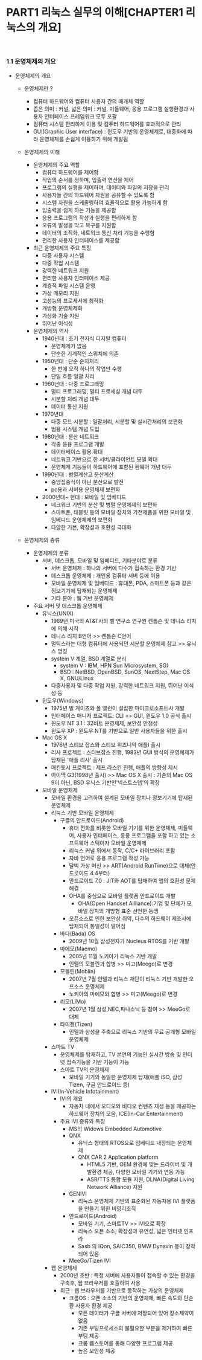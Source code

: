 # PART1 리눅스 실무의 이해[CHAPTER1 리눅스의 개요]


<br>


### 1.1 운영체제의 개요

- 운영체제의 개요
    - 운영체제란 ?
        - 컴퓨터 하드웨어와 컴퓨터 사용자 간의 매개체 역할
        - 좁은 의미 : 커널, 넓은 의미 : 커널, 미들웨어, 응용 프로그램 실행환경과 사용자 인터페이스 프레임워크 모두 포괄
        - 컴퓨터 시스템 편리하게 이용 및 컴퓨터 하드워어를 효과적으로 관리
        - GUI(Graphic User interface) : 윈도우 기반의 운영체제로, 대중화에 따라 운영체제를 손쉽게 이용하기 위해 개발됨
    - 운영체제의 이해
        - 운영체제의 주요 역할 
            - 컴퓨터 하드웨어를 제어함
            - 작업의 순서를 정하며, 입출력 연산을 제어
            - 프로그램의 실행을 제어하며, 데이터와 파일의 저장을 관리
            - 사용자들 간의 하드웨어 자원을 공유할 수 있도록 함
            - 시스템 자원을 스케줄링하여 효율적으로 활용 가능하게 함
            - 입출력을 쉽게 하는 기능을 제공함
            - 응용 프로그램의 작성과 실행을 편리하게 함
            - 오류의 발생을 막고 복구를 지원함
            - 데이터의 조직화, 네트워크 통신 처리 기능을 수행함
            - 편리한 사용자 인터페이스를 제공함     
        - 최근 운영체제의 주요 특징
            - 다중 사용자 시스템
            - 다중 작업 시스템
            - 강력한 네트워크 지원
            - 편리한 사용자 인터페이스 제공
            - 계층적 파일 시스템 운영
            - 가상 메모리 지원
            - 고성능의 프로세서에 최적화
            - 개방형 운영체제화
            - 가상화 기술 지원
            - 뛰어난 이식성 
        - 운영체제의 역사
            - 1940년대 : 초기 전자식 디지털 컴퓨터 
                - 운영체제가 없음
                - 단순한 기계적인 스위치에 의존
            - 1950년대 : 단순 순차처리
                - 한 번에 오직 하나의 작업만 수행
                - 단일 흐름 일괄 처리
            - 1960년대 : 다중 프로그래밍
                - 멀티 프로그래밍, 멀티 프로세싱 개념 대두
                - 시분할 처리 개념 대두
                - 데이터 통신 지원
            - 1970년대
                - 다중 모드 시분할 : 일괄처리, 시분할 및 실시간처리의 보편화
                - 범용 시스템 개념 도입
            - 1980년대 : 분산 네트워크
                - 각종 응용 프로그램 개발
                - 데이터베이스 활용 확대
                - 네트워크 기반으로 한 서버/클라이언트 모델 확대
                - 운영체제 기능들이 하드웨어에 포함된 펌웨어 개념 대두
            - 1990년대 : 병렬계산고 분산계산
                - 중앙집중식이 아닌 분산으로 발전
                - pc용과 서버용 운영체제 보편화
            - 2000년대~ 현대 : 모바일 및 임베디드
                - 네크워크 기반의 분산 및 병렬 운영체제의 보편화
                - 스마트폰, 태블릿 등의 모바일 장치와 가전제품을 위한 모바일 및 임베디드 운영체제의 보편화
                - 다양한 기븐, 확장성과 호환성 극대화

    - 운영체제의 종류
        - 운영체제의 분류 
            - 서버, 데스크톱, 모바일 및 임베디드, 기타분야로 분류
                - 서버 운영체제 : 하나의 서버에 다수가 접속하는 환경 기반
                - 데스크톱 운영체제 : 개인용 컴퓨터 서버 등에 이용
                - 모바일 운영체제 및 임베디드 : 휴대폰, PDA, 스마트폰 등과 같은 정보기기에 탑재되는 운영체제
                - 기타 분야 : 웹 기반 운영체제 
        - 주요 서버 및 데스크톱 운영체제 
            - 유닉스(UNIX)
                - 1969년 미국의 AT&T사의 벨 연구소 연구원 켄톰슨 및 데니스 리치에 의해 시작
                - 데니스 리치 B언어 >> 켄톰슨 C언어
                - 멀틱스라는 대형 컴퓨터에 사용되던 시분할 운영체제 참고 >> 유닉스 명칭
                - system V 계열, BSD 계열로 분리
                    - system V : IBM, HPN Sun Microsystem, SGI
                    - BSD : NetBSD, OpenBSD, SunOS, NextStep, Mac OS X, GNU/Linux
                - 다중사용자 및 다중 작업 지원, 강력한 네트워크 지원, 뛰어난 이식성 등
            - 윈도우(Windows)
                - 1975년 빌 게이츠와 폴 앨런이 설립한 마이크로소프트사 개발 
                - 인터페이스 매니저 프로젝트: CLI >> GUI, 윈도우 1.0 공식 출시
                - 윈도우 NT 3.1 : 32비트 운영체제, 보안성 안정성 
                - 윈도우 XP : 윈도우 NT를 기반으로 일반 사용자들을 위한 출시
            - Mac OS X 
                - 1976년 스티브 잡스와 스티브 위즈니악 애플I 출시
                - 리사 프로젝트 : 스티브잡스 진행, 1983년 GUI 방식의 운영체제가 탑재된 '애플 리사' 출시
                - 매킨토시 프로젝트 : 제프 라스킨 진행, 애플의 방향성 제시
                - 아이맥 G3(1998년 출시) >> Mac OS X 출시 : 기존의 Mac OS 9이 아닌, BSD 유닉스 기반인'넥스트스텝'의 확장
            - 모바일 운영체제 
                - 모바일 환경을 고려하여 설계된 모바일 장치나 정보기기에 탑재된 운영체제
                - 리눅스 기반 모바일 운영체제
                    - 구글의 안드로이드(Android)
                        - 휴대 전화를 비롯한 모바일 기기를 위한 운영체제, 미들웨어, 사용자 인터페이스, 응용 프로그램을 포함 하고 있는 소프트웨어 스택이자 모바일 운영체제
                        - 리눅스 커널 위에서 동작, C/C+ 라이브러리 포함
                        - 자바 언어로 응용 프로그램 작성 가능
                        - 달빅 가상 머신 >> ART(Android RunTime)으로 대체(안드로이드 4.4부터)
                        - 안드로이드 7.0 : JIT와 AOT를 탑재하여 앱의 호환성 문제 해결
                        - OHA를 중심으로 모바일 플랫폼 안드로이드 개발 
                            - OHA(Open Handset Ailliance):기업 및 단체가 모바일 장치의 개방형 표준 선언한 동맹
                        - 오픈소스로 인한 보안상 취약, 다수의 하드웨어 제조사에 탑재되어 통일성이 떨어짐
                    - 바다(Bada) OS 
                        - 2009년 10월 삼성전자가 Nucleus RTOS를 기반 개발
                    - 마에모(Maemo)
                        - 2005년 11월 노키아가 리눅스 기반 개발
                        - 인텔의 모블린과 합병 >> 미고(Meego)로 변경
                    - 모블린(Moblin)
                        - 2007년 7월 인텔과 리눅스 재단이 리눅스 기반 개발한 오프소스 운영체제
                        - 노키아의 마에모와 합병 >> 미고(Meego)로 변경
                    - 리모(LiMo)
                        - 2007년 1월 삼성,NEC,파나소닉 등 참여 >> MeeGo로 대체
                    - 타이젠(Tizen)
                        - 인텔과 삼성을 주축으로 리눅스 기반의 무료 공개형 모바일 운영체제
                - 스마트 TV
                    - 운영체제를 탑재하고, TV 본연의 기능인 실시간 방송 및 인터넷 접속기능을 기반 기능이 가능
                    - 스마트 TV의 운영체제 
                        - 모바일 기기와 동일한 운영체제 탑재(애플 iSO, 삼성 Tizen, 구글 안드로이드 등)
                - IVI(In-Vehicle Infotainment)
                    - IVI의 개요 
                        - 자동차 내에서 오디오와 비디오 컨텐츠 재생 등을 제공하는 하드웨어 장치의 모음, ICE(In-Car Entertainment)
                    - 주요 IVI 종류와 특징 
                        - MS의 Widows Embedded Automotive
                        - QNX
                            - 유닉스 형태의 RTOS으로 임베디드 내장되는 운영체제
                            - QNX CAR 2 Application platform 
                                - HTML5 기반, OEM 환경에 맞는 드라이버 및 개발환경 제공, 다양한 모바일 기기와 연동 가능
                                - ASR/TTS 통합 모듈 지원, DLNA(Digital Living Network Alliance) 지원
                        - GENIVI
                            - 리눅스 운영체제 기반의 표준화된 자동차용 IVI 플랫폼을 만들기 위한 비영리조직
                        - 안드로이드(Android)
                            - 모바일 기기, 스마트TV >> IVI으로 확장
                            - 리눅스 오픈 소소, 확장성과 유연성, 넓은 인터넷 인프라 
                            - Sasb 의 IQon, SAIC350, BMW Dynavin 등이 장착되어 있음
                        - MeeGo/Tizen IVI
                - 웹 운영체제
                    - 2000년 초반 : 특정 서버에 사용자들이 접속할 수 있는 환경을 구축후, 웹 브라우저를 호출하여 사용
                    - 최근 : 웹 브라우저를 기반으로 동작하는 가상의 운영체제 
                        - 크롬OS : 오픈 소소의 기반의 운영체제, 빠른 속도와 단순환 사용자 환경 제공
                            - 모든 데이터가 구글 서버에 저장되어 있어 장소제약이 없음
                            - 기존 부팅프로세스의 불필요한 부분을 제거하여 빠른 부팅 제공
                            - 크롬 웹스토어를 통해 다양한 프로그램 제공 
                            - 높은 보안성 제공
                                




``` 